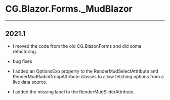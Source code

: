 # CG.Blazor.Forms._MudBlazor
---

## 2021.1

* I moved the code from the old CG.Blazor.Forms and did some refactoring.

* bug fixes

* I added an OptionsExp property to the RenderMudSelectAttribute and RenderMudRadioGroupAttribute classes to allow fetching options from a live data source.

* I added the missing label to the RenderMudSliderAttribute.




